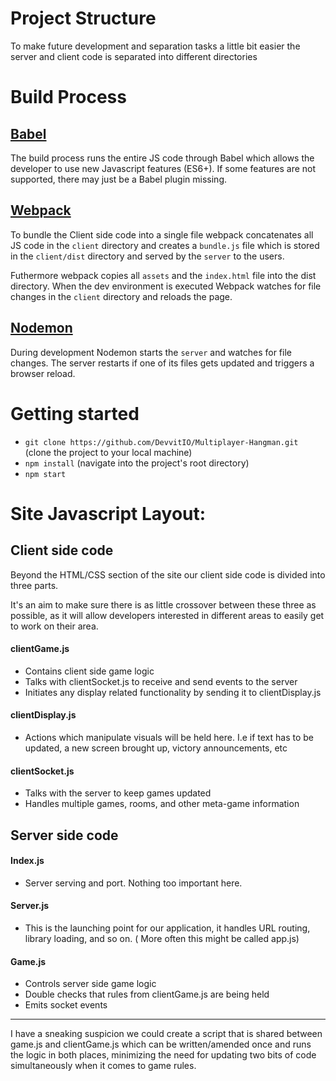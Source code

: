 # Project Structure

To make future development and separation tasks a little bit easier the server and client code is separated into different directories

# Build Process

## [Babel](https://babeljs.io/)

The build process runs the entire JS code through Babel which allows the developer to use new Javascript features (ES6+). If some features are not supported, there may just be a Babel plugin missing.

## [Webpack](https://webpack.js.org/)

To bundle the Client side code into a single file webpack concatenates all JS code in the `client` directory and creates a `bundle.js` file which is stored in the `client/dist` directory and served by the `server` to the users.

Futhermore webpack copies all `assets` and the `index.html` file into the dist directory. When the dev environment is executed Webpack watches for file changes in the `client` directory and reloads the page.

## [Nodemon](https://nodemon.io/)

During development Nodemon starts the `server` and watches for file changes. The server restarts if one of its files gets updated and triggers a browser reload.

# Getting started

- `git clone https://github.com/DevvitIO/Multiplayer-Hangman.git` (clone the project to your local machine)
- `npm install` (navigate into the project's root directory)
- `npm start`

# Site Javascript Layout:

## Client side code

Beyond the HTML/CSS section of the site our client side code is divided into three parts.

It's an aim to make sure there is as little crossover between these three as possible, as it will allow developers interested in different areas to easily get to work on their area.

#### clientGame.js

- Contains client side game logic
- Talks with clientSocket.js to receive and send events to the server
- Initiates any display related functionality by sending it to clientDisplay.js

#### clientDisplay.js

- Actions which manipulate visuals will be held here. I.e if text has to be updated, a new screen brought up, victory announcements, etc

#### clientSocket.js

- Talks with the server to keep games updated
- Handles multiple games, rooms, and other meta-game information

## Server side code

#### Index.js

- Server serving and port. Nothing too important here.

#### Server.js

- This is the launching point for our application, it handles URL routing, library loading, and so on. ( More often this might be called app.js)

#### Game.js

- Controls server side game logic
- Double checks that rules from clientGame.js are being held
- Emits socket events

---

I have a sneaking suspicion we could create a script that is shared between game.js and clientGame.js which can be written/amended once and runs the logic in both places, minimizing the need for updating two bits of code simultaneously when it comes to game rules.
